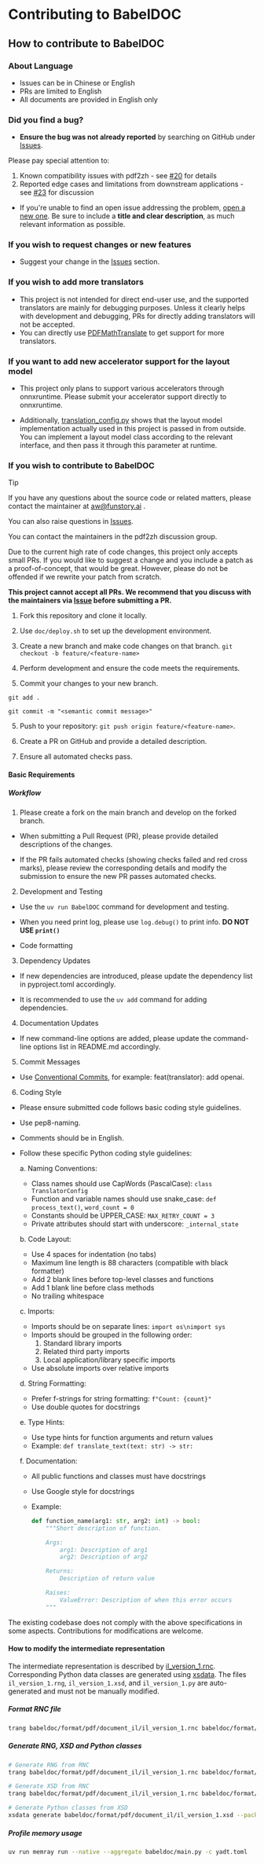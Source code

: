 # Contributing to BabelDOC

## How to contribute to BabelDOC

### **About Language**

- Issues can be in Chinese or English
- PRs are limited to English
- All documents are provided in English only

### **Did you find a bug?**

- **Ensure the bug was not already reported** by searching on GitHub under [Issues](https://github.com/funstory-ai/BabelDOC/issues).

Please pay special attention to:

1. Known compatibility issues with pdf2zh - see [#20](https://github.com/funstory-ai/BabelDOC/issues/20) for details
2. Reported edge cases and limitations from downstream applications - see [#23](https://github.com/funstory-ai/BabelDOC/issues/23) for discussion

- If you're unable to find an open issue addressing the problem, [open a new one](https://github.com/funstory-ai/BabelDOC/issues/new?template=bug_report.md). Be sure to include a **title and clear description**, as much relevant information as possible.

### **If you wish to request changes or new features**

- Suggest your change in the [Issues](https://github.com/funstory-ai/BabelDOC/issues/new?template=feature_request.md) section.

### **If you wish to add more translators**

- This project is not intended for direct end-user use, and the supported translators are mainly for debugging purposes. Unless it clearly helps with development and debugging, PRs for directly adding translators will not be accepted.
- You can directly use [PDFMathTranslate](https://github.com/Byaidu/PDFMathTranslate) to get support for more translators.

### **If you want to add new accelerator support for the layout model**

- This project only plans to support various accelerators through onnxruntime. Please submit your accelerator support directly to onnxruntime.

- Additionally, [translation_config.py](https://github.com/funstory-ai/BabelDOC/blob/9e5be3a05c15ecae98024ba695e4a2db1412c062/babeldoc/translation_config.py#L41) shows that the layout model implementation actually used in this project is passed in from outside. You can implement a layout model class according to the relevant interface, and then pass it through this parameter at runtime.

### **If you wish to contribute to BabelDOC**

> [!TIP]
>
> If you have any questions about the source code or related matters, please contact the maintainer at aw@funstory.ai .
> 
> You can also raise questions in [Issues](https://github.com/funstory-ai/BabelDOC/issues).
> 
> You can contact the maintainers in the pdf2zh discussion group.
> 
> Due to the current high rate of code changes, this project only accepts small PRs. If you would like to suggest a change and you include a patch as a proof-of-concept, that would be great. However, please do not be offended if we rewrite your patch from scratch.
>
> **This project cannot accept all PRs. We recommend that you discuss with the maintainers via [Issue](https://github.com/funstory-ai/BabelDOC/issues) before submitting a PR.**

[//]: # (> We welcome pull requests and will review your contributions.)


1. Fork this repository and clone it locally.
2. Use `doc/deploy.sh` to set up the development environment.
3. Create a new branch and make code changes on that branch. `git checkout -b feature/<feature-name>`
4. Perform development and ensure the code meets the requirements.

5. Commit your changes to your new branch.

```
git add .

git commit -m "<semantic commit message>"
```

5. Push to your repository: `git push origin feature/<feature-name>`.

6. Create a PR on GitHub and provide a detailed description.

7. Ensure all automated checks pass.

#### Basic Requirements

##### Workflow

1. Please create a fork on the main branch and develop on the forked branch.

- When submitting a Pull Request (PR), please provide detailed descriptions of the changes.

- If the PR fails automated checks (showing checks failed and red cross marks), please review the corresponding details and modify the submission to ensure the new PR passes automated checks.

2. Development and Testing

- Use the `uv run BabelDOC` command for development and testing.

- When you need print log, please use `log.debug()` to print info. **DO NOT USE `print()`**

- Code formatting

3. Dependency Updates

- If new dependencies are introduced, please update the dependency list in pyproject.toml accordingly.

- It is recommended to use the `uv add` command for adding dependencies.

4. Documentation Updates

- If new command-line options are added, please update the command-line options list in README.md accordingly.

5. Commit Messages

- Use [Conventional Commits](https://www.conventionalcommits.org/en/v1.0.0/), for example: feat(translator): add openai.

6. Coding Style

- Please ensure submitted code follows basic coding style guidelines.
- Use pep8-naming.
- Comments should be in English.
- Follow these specific Python coding style guidelines:

  a. Naming Conventions:

  - Class names should use CapWords (PascalCase): `class TranslatorConfig`
  - Function and variable names should use snake_case: `def process_text()`, `word_count = 0`
  - Constants should be UPPER_CASE: `MAX_RETRY_COUNT = 3`
  - Private attributes should start with underscore: `_internal_state`

  b. Code Layout:

  - Use 4 spaces for indentation (no tabs)
  - Maximum line length is 88 characters (compatible with black formatter)
  - Add 2 blank lines before top-level classes and functions
  - Add 1 blank line before class methods
  - No trailing whitespace

  c. Imports:

  - Imports should be on separate lines: `import os\nimport sys`
  - Imports should be grouped in the following order:
    1.  Standard library imports
    2.  Related third party imports
    3.  Local application/library specific imports
  - Use absolute imports over relative imports

  d. String Formatting:

  - Prefer f-strings for string formatting: `f"Count: {count}"`
  - Use double quotes for docstrings

  e. Type Hints:

  - Use type hints for function arguments and return values
  - Example: `def translate_text(text: str) -> str:`

  f. Documentation:

  - All public functions and classes must have docstrings
  - Use Google style for docstrings
  - Example:

    ```python
    def function_name(arg1: str, arg2: int) -> bool:
        """Short description of function.

        Args:
            arg1: Description of arg1
            arg2: Description of arg2

        Returns:
            Description of return value

        Raises:
            ValueError: Description of when this error occurs
        """
    ```

The existing codebase does not comply with the above specifications in some aspects. Contributions for modifications are welcome.

#### How to modify the intermediate representation

The intermediate representation is described by [il_version_1.rnc](https://github.com/funstory-ai/BabelDOC/blob/main/BabelDOC/format/pdf/document_il/il_version_1.rnc). Corresponding Python data classes are generated using [xsdata](https://xsdata.readthedocs.io/en/latest/). The files `il_version_1.rng`, `il_version_1.xsd`, and `il_version_1.py` are auto-generated and must not be manually modified.

##### Format RNC file

```bash
trang babeldoc/format/pdf/document_il/il_version_1.rnc babeldoc/format/pdf/document_il/il_version_1.rnc
```

##### Generate RNG, XSD and Python classes

```bash
# Generate RNG from RNC
trang babeldoc/format/pdf/document_il/il_version_1.rnc babeldoc/format/pdf/document_il/il_version_1.rng

# Generate XSD from RNC
trang babeldoc/format/pdf/document_il/il_version_1.rnc babeldoc/format/pdf/document_il/il_version_1.xsd

# Generate Python classes from XSD
xsdata generate babeldoc/format/pdf/document_il/il_version_1.xsd --package babeldoc.format.pdf.document_il
```

##### Profile memory usage

```bash
uv run memray run --native --aggregate babeldoc/main.py -c yadt.toml
```